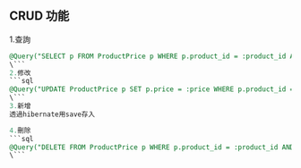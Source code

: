 ## CRUD 功能
1.查詢
```sql
@Query("SELECT p FROM ProductPrice p WHERE p.product_id = :product_id AND p.timestamp = :timestamp")
\```
2.修改
```sql
@Query("UPDATE ProductPrice p SET p.price = :price WHERE p.product_id = :product_id AND p.timestamp = :timestamp")
\```
3.新增
透過hibernate用save存入

4.刪除
```sql
@Query("DELETE FROM ProductPrice p WHERE p.product_id = :product_id AND p.timestamp = :timestamp")
\```
